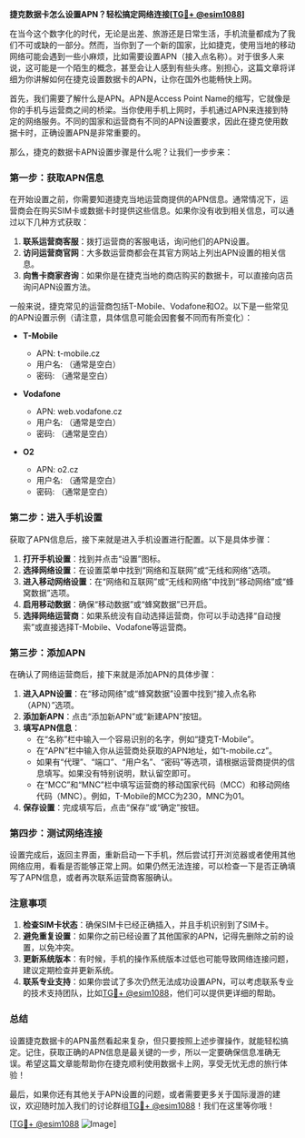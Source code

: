 **捷克数据卡怎么设置APN？轻松搞定网络连接[[TG💪+ @esim1088](https://t.me/s/esim1088)]**

在当今这个数字化的时代，无论是出差、旅游还是日常生活，手机流量都成为了我们不可或缺的一部分。然而，当你到了一个新的国家，比如捷克，使用当地的移动网络可能会遇到一些小麻烦，比如需要设置APN（接入点名称）。对于很多人来说，这可能是一个陌生的概念，甚至会让人感到有些头疼。别担心，这篇文章将详细为你讲解如何在捷克设置数据卡的APN，让你在国外也能畅快上网。

首先，我们需要了解什么是APN。APN是Access Point Name的缩写，它就像是你的手机与运营商之间的桥梁。当你使用手机上网时，手机通过APN来连接到特定的网络服务。不同的国家和运营商有不同的APN设置要求，因此在捷克使用数据卡时，正确设置APN是非常重要的。

那么，捷克的数据卡APN设置步骤是什么呢？让我们一步步来：

### **第一步：获取APN信息**
在开始设置之前，你需要知道捷克当地运营商提供的APN信息。通常情况下，运营商会在购买SIM卡或数据卡时提供这些信息。如果你没有收到相关信息，可以通过以下几种方式获取：
1. **联系运营商客服**：拨打运营商的客服电话，询问他们的APN设置。
2. **访问运营商官网**：大多数运营商都会在其官方网站上列出APN设置的相关信息。
3. **向售卡商家咨询**：如果你是在捷克当地的商店购买的数据卡，可以直接向店员询问APN设置方法。

一般来说，捷克常见的运营商包括T-Mobile、Vodafone和O2。以下是一些常见的APN设置示例（请注意，具体信息可能会因套餐不同而有所变化）：

- **T-Mobile**
  - APN: t-mobile.cz
  - 用户名: （通常是空白）
  - 密码: （通常是空白）

- **Vodafone**
  - APN: web.vodafone.cz
  - 用户名: （通常是空白）
  - 密码: （通常是空白）

- **O2**
  - APN: o2.cz
  - 用户名: （通常是空白）
  - 密码: （通常是空白）

### **第二步：进入手机设置**
获取了APN信息后，接下来就是进入手机设置进行配置。以下是具体步骤：

1. **打开手机设置**：找到并点击“设置”图标。
2. **选择网络设置**：在设置菜单中找到“网络和互联网”或“无线和网络”选项。
3. **进入移动网络设置**：在“网络和互联网”或“无线和网络”中找到“移动网络”或“蜂窝数据”选项。
4. **启用移动数据**：确保“移动数据”或“蜂窝数据”已开启。
5. **选择网络运营商**：如果系统没有自动选择运营商，你可以手动选择“自动搜索”或直接选择T-Mobile、Vodafone等运营商。

### **第三步：添加APN**
在确认了网络运营商后，接下来就是添加APN的具体步骤：

1. **进入APN设置**：在“移动网络”或“蜂窝数据”设置中找到“接入点名称（APN）”选项。
2. **添加新APN**：点击“添加新APN”或“新建APN”按钮。
3. **填写APN信息**：
   - 在“名称”栏中输入一个容易识别的名字，例如“捷克T-Mobile”。
   - 在“APN”栏中输入你从运营商处获取的APN地址，如“t-mobile.cz”。
   - 如果有“代理”、“端口”、“用户名”、“密码”等选项，请根据运营商提供的信息填写。如果没有特别说明，默认留空即可。
   - 在“MCC”和“MNC”栏中填写运营商的移动国家代码（MCC）和移动网络代码（MNC）。例如，T-Mobile的MCC为230，MNC为01。
4. **保存设置**：完成填写后，点击“保存”或“确定”按钮。

### **第四步：测试网络连接**
设置完成后，返回主界面，重新启动一下手机，然后尝试打开浏览器或者使用其他网络应用，看看是否能够正常上网。如果仍然无法连接，可以检查一下是否正确填写了APN信息，或者再次联系运营商客服确认。

### **注意事项**
1. **检查SIM卡状态**：确保SIM卡已经正确插入，并且手机识别到了SIM卡。
2. **避免重复设置**：如果你之前已经设置了其他国家的APN，记得先删除之前的设置，以免冲突。
3. **更新系统版本**：有时候，手机的操作系统版本过低也可能导致网络连接问题，建议定期检查并更新系统。
4. **联系专业支持**：如果你尝试了多次仍然无法成功设置APN，可以考虑联系专业的技术支持团队，比如[TG💪+ @esim1088](https://t.me/s/esim1088)，他们可以提供更详细的帮助。

### **总结**
设置捷克数据卡的APN虽然看起来复杂，但只要按照上述步骤操作，就能轻松搞定。记住，获取正确的APN信息是最关键的一步，所以一定要确保信息准确无误。希望这篇文章能帮助你在捷克顺利使用数据卡上网，享受无忧无虑的旅行体验！

最后，如果你还有其他关于APN设置的问题，或者需要更多关于国际漫游的建议，欢迎随时加入我们的讨论群组[TG💪+ @esim1088](https://t.me/s/esim1088)！我们在这里等你哦！

[[TG💪+ @esim1088](https://t.me/s/esim1088) ![Image](https://i.postimg.cc/4NQfJmqS/Snipaste-2025-05-13-00-14-12.png)]